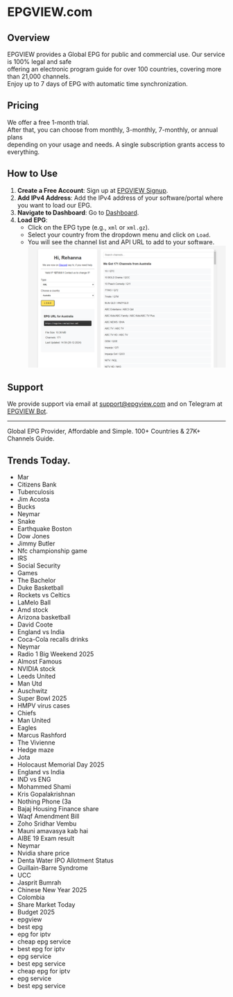 # EPGVIEW.com



## Overview
EPGVIEW provides a Global EPG for public and commercial use. Our service is 100% legal and safe\
offering an electronic program guide for over 100 countries, covering more than 21,000 channels.\
Enjoy up to 7 days of EPG with automatic time synchronization.

## Pricing
We offer a free 1-month trial. \
After that, you can choose from monthly, 3-monthly, 7-monthly, or annual plans \
depending on your usage and needs. A single subscription grants access to everything.

## How to Use
1. **Create a Free Account**: Sign up at [EPGVIEW Signup](https://epgview.com/signup.php).
2. **Add IPv4 Address**: Add the IPv4 address of your software/portal where you want to load our EPG.
3. **Navigate to Dashboard**: Go to [Dashboard](https://epgview.com/dashboard.php).
4. **Load EPG**:
   - Click on the EPG type (e.g., `xml` or `xml.gz`).
   - Select your country from the dropdown menu and click on `Load`.
   - You will see the channel list and API URL to add to your software.
![EPGVIEW](img/dashboard.png)
## Support
We provide support via email at [support@epgview.com](mailto:support@epgview.com) and on Telegram at [EPGVIEW Bot](https://t.me/epgview_bot).

---

Global EPG Provider, Affordable and Simple. 100+ Countries & 27K+ Channels Guide.

## Trends Today.

- Mar
- Citizens Bank
- Tuberculosis
- Jim Acosta
- Bucks
- Neymar
- Snake
- Earthquake Boston
- Dow Jones
- Jimmy Butler
- Nfc championship game
- IRS
- Social Security
- Games
- The Bachelor
- Duke Basketball
- Rockets vs Celtics
- LaMelo Ball
- Amd stock
- Arizona basketball
- David Coote
- England vs India
- Coca-Cola recalls drinks
- Neymar
- Radio 1 Big Weekend 2025
- Almost Famous
- NVIDIA stock
- Leeds United
- Man Utd
- Auschwitz
- Super Bowl 2025
- HMPV virus cases
- Chiefs
- Man United
- Eagles
- Marcus Rashford
- The Vivienne
- Hedge maze
- Jota
- Holocaust Memorial Day 2025
- England vs India
- IND vs ENG
- Mohammed Shami
- Kris Gopalakrishnan
- Nothing Phone (3a
- Bajaj Housing Finance share
- Waqf Amendment Bill
- Zoho Sridhar Vembu
- Mauni amavasya kab hai
- AIBE 19 Exam result
- Neymar
- Nvidia share price
- Denta Water IPO Allotment Status
- Guillain-Barre Syndrome
- UCC
- Jasprit Bumrah
- Chinese New Year 2025
- Colombia
- Share Market Today
- Budget 2025
- epgview
- best epg
- epg for iptv
- cheap epg service
- best epg for iptv
- epg service
- best epg service
- cheap epg for iptv
- epg service
- best epg service
